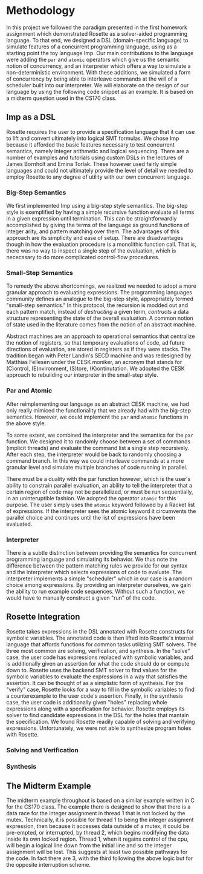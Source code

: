 # Methodology
In this project we followed the paradigm presented in the first homework assignment which demonstrated Rosette as a solver-aided programming language.  To that end, we designed a DSL (domain-specific language) to simulate features of a concurrent programming language, using as a starting point the toy language Imp. Our main contributions to the language were adding the `par` and `atomic` operators which give us the semantic notion of concurrency, and an interpreter which offers a way to simulate a non-deterministic environment.  With these additions, we simulated a form of concurrency by being able to interleave commands at the will of a scheduler built into our interpreter.  We will elaborate on the design of our language by using the following code snippet as an example.  It is based on a midterm question used in the CS170 class.

## Imp as a DSL ##
Rosette requires the user to provide a specification language that it can use to lift and convert ultimately into logical SMT formulas.  We chose Imp because it afforded the basic features necessary to test concurrent semantics, namely integer arithmetic and logical sequencing.  There are a number of examples and tutorials using custom DSLs  in the lectures of James Bornholt and Emina Torlak.  These however used fairly simple languages and could not ultimately provide the level of detail we needed to employ Rosette to any degree of utility with our own concurrent language.

### Big-Step Semantics ###
We first implemented Imp using a big-step style semantics. The big-step style is exemplified by having a simple recursive function evaluate all terms in a given expression until termination.  This can be straightforwardly accomplished by giving the terms of the language as ground functions of integer arity, and pattern matching over them.  The advantages of this approach are its simplicity and ease of setup.  There are disadvantages though in how the evaluation procedure is a monolithic function call.  That is, there was no way to inspect a single step of the evaluation, which is nececssary to do more complicated control-flow procedures.

### Small-Step Semantics ###
To remedy the above shortcomings, we realized we needed to adopt a more granular approach to evaluating expressions.  The programming languages community defines an analogue to the big-step style, appropriately termed "small-step semantics."  In this protocol, the recursion is modded out and each pattern match, instead of *destructing* a given term, *contructs* a data structure representing the state of the overall evaluation.  A common notion of state used in the literature comes from the notion of an abstract machine.

Abstract machines are an approach to operational semantics that centralize the notion of registers, so that temporary evaluations of code, ad future directions of evaluation, are stored in registers as if they were stacks.   The tradition began with Peter Landin's SECD machine and was redesigned by Matthias Fellesen under the CESK moniker, an acronym that stands for (C)ontrol, (E)nvironment, (S)tore, (K)ontinutation.  We adopted the CESK approach to rebuilding our interpreter in the small-step  style.

### Par and Atomic ###
After reimplementing our language as an abstract CESK machine, we had only really mimiced the functionality that we already had with the big-step semantics.  However, we could implement the `par` and `atomic` functions in the above style.

To some extent, we combined the interpreter and the semantics for the `par` function.  We designed it to randomly choose between a set of commands (implicit threads) and evaluate the command list a single step recursively.  After each step, the interpreter would be back to randomly choosing a command branch.  In this way we could interleave commands at a more granular level and simulate multiple branches of code running in parallel.

There must be a duality with the par function however, which is the user's ability to constrain parallel evaluation, an ability to tell the interpreter that a certain region of code may not be parallelized, or must be run sequentially, in an uninteruptible fashion.  We adopted the operator `atomic` for this purpose.  The user simply uses the `atomic` keyword followed by a Racket list of expressions.  If the interpreter sees the atomic keyword it circumvents the parallel choice and continues until the list of expressions have been evaluated.

### Interpreter ###
There is a subtle distinction between providing the semantics for concurrent programming language and simulating its behavior.  We thus note the difference between the pattern matching rules we provide for our syntax and the interpreter which selects expressions of code to evaluate.  The interpreter implements a simple "scheduler" which in our case is a random choice among expressions.  By providing an interpreter ourselves, we gain the ability to run example code sequences.  Without such a function, we would have to manually construct a given "run" of the code.

## Rosette Integration ##
Rosette takes expressions in the DSL annotated with Rosette constructs for symbolic variables.  The annotated code is then lifted into Rosette's internal language that affords functions for common tasks utilizing SMT solvers.  The three most common are solving, verification, and synthesis.  In the "solve" case, the user code has expressions replaced with symbolic variables, and is additionally given an assertion for what the code should do or compute down to. Rosette uses the backend SMT solver to find values for the symbolic variables to evaluate the expressions in a way that satisfies the assertion.  It can be thought of as a simplistic form of synthesis.  For the "verify" case, Rosette looks for a way to fill in the symbolic variables to find a counterexample to the user code's assertion. Finally, in the synthesis case, the user code is additionally given "holes" replacing whole expressions along with a specification for behavior.  Rosette employs its solver to find candidate expressions in the DSL for the holes that mantain the specification.  We found Rosette readily capable of solving and verifying expressions.  Unfortunately, we were not able to synthesize program holes with Rosette.

### Solving and Verification ###

### Synthesis ###

## The Midterm Example ##
The midterm example throughout is based on a similar example written in C for the CS170 class.  The example there is designed to show that there is a data race for the integer assignment in thread 1 that is not locked by the mutex.  Technically, it is possible for thread 1 to being the integer assigment expression, then because it accesses data outside of a mutex, it could be pre-empted, or interrupted, by thread 2, which begins modifying the data inside its own locked region.  Thread 1, when it regains control of the cpu, will begin a logical line down from the initial line and so the integer assignment will be lost.  This suggests at least two possible pathways for the code.  In fact there are 3, with the third following the above logic but for the opposite interruption scheme.

